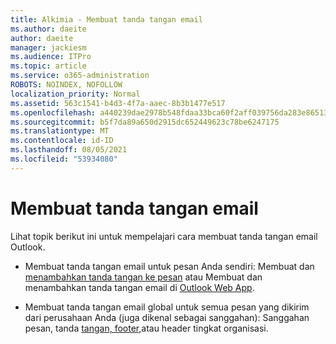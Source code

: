 ```yaml
---
title: Alkimia - Membuat tanda tangan email
ms.author: daeite
author: daeite
manager: jackiesm
ms.audience: ITPro
ms.topic: article
ms.service: o365-administration
ROBOTS: NOINDEX, NOFOLLOW
localization_priority: Normal
ms.assetid: 563c1541-b4d3-4f7a-aaec-8b3b1477e517
ms.openlocfilehash: a440239dae2978b548fdaa33bca60f2aff039756da283e86513b9ee2dbd3c59b
ms.sourcegitcommit: b5f7da89a650d2915dc652449623c78be6247175
ms.translationtype: MT
ms.contentlocale: id-ID
ms.lasthandoff: 08/05/2021
ms.locfileid: "53934080"
---
```

# <a name="create-email-signatures"></a>Membuat tanda tangan email

Lihat topik berikut ini untuk mempelajari cara membuat tanda tangan email Outlook.
  
- Membuat tanda tangan email untuk pesan Anda sendiri: Membuat dan [menambahkan tanda tangan ke pesan](https://support.office.com/article/8ee5d4f4-68fd-464a-a1c1-0e1c80bb27f2.aspx) atau Membuat dan menambahkan tanda tangan email di [Outlook Web App](https://support.office.com/article/0f230564-11b9-4239-83de-f10cbe4dfdfc.aspx).
    
- Membuat tanda tangan email global untuk semua pesan yang dikirim dari perusahaan Anda (juga dikenal sebagai sanggahan): Sanggahan pesan, tanda [tangan, footer,](https://go.microsoft.com/fwlink/p/?linkid=391096)atau header tingkat organisasi.
    


